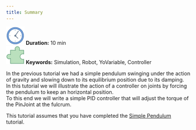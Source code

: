 ```yaml
---
title: Summary
---
```

 ![Duration](/img/clock-50.png) **Duration:** 10 min  
 ![Keywords](/img/concept-50.png) **Keywords:** Simulation, Robot, YoVariable, Controller 

In the previous tutorial we had a simple pendulum swinging under the action of gravity and slowing down to its equilibrium position due to its damping.  
In this tutorial we will illustrate the action of a controller on joints by forcing the pendulum to keep an horizontal position.  
To this end we will write a simple PID controller that will adjust the torque of the PinJoint at the fulcrum.

This tutorial assumes that you have completed the [Simple Pendulum](https://ihmcrobotics.github.io/simulation-construction-set/docs/000-summary.html) tutorial.
